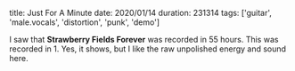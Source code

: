 title: Just For A Minute
date: 2020/01/14
duration: 231314
tags: ['guitar', 'male.vocals', 'distortion', 'punk', 'demo']

I saw that __Strawberry Fields Forever__ was recorded in 55 hours. This was recorded in 1. Yes, it shows, but I like the raw unpolished energy and sound here.